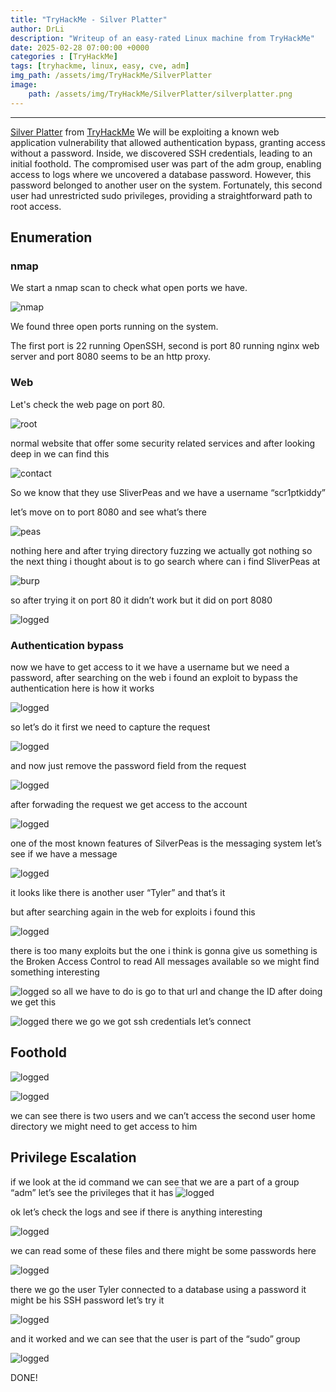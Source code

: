 ```yaml
---
title: "TryHackMe - Silver Platter"
author: DrLi
description: "Writeup of an easy-rated Linux machine from TryHackMe"
date: 2025-02-28 07:00:00 +0000
categories : [TryHackMe]
tags: [tryhackme, linux, easy, cve, adm]
img_path: /assets/img/TryHackMe/SilverPlatter
image:
    path: /assets/img/TryHackMe/SilverPlatter/silverplatter.png
---
```


<div align="center"> <script src="https://tryhackme.com/badge/2794771"></script> </div>

---

[Silver Platter](https://tryhackme.com/r/room/silverplatter) from [TryHackMe](https://tryhackme.com/) We will be exploiting a known web application vulnerability that allowed authentication bypass, granting access without a password. Inside, we discovered SSH credentials, leading to an initial foothold. The compromised user was part of the adm group, enabling access to logs where we uncovered a database password. However, this password belonged to another user on the system. Fortunately, this second user had unrestricted sudo privileges, providing a straightforward path to root access.

## **Enumeration**

### nmap

We start a nmap scan to check what open ports we have.

![nmap](/assets/img/TryHackMe/SilverPlatter/1.png)

We found three open ports running on the system.

The first port is 22 running OpenSSH, second is port 80 running nginx web server and port 8080 seems to be an http proxy.

### Web

Let's check the web page on port 80.

![root](/assets/img/TryHackMe/SilverPlatter/2.png)

normal website that offer some security related services and after looking deep in we can find this

![contact](/assets/img/TryHackMe/SilverPlatter/3.png)

So we know that they use SliverPeas and we have a username “scr1ptkiddy”

let’s move on to port 8080 and see what’s there


![peas](/assets/img/TryHackMe/SilverPlatter/4.png)

nothing here and after trying directory fuzzing we actually got nothing so the next thing i thought about is to go search where can i find SliverPeas at

![burp](/assets/img/TryHackMe/SilverPlatter/5.png)


so after trying it on port 80 it didn’t work but it did on port 8080


![logged](/assets/img/TryHackMe/SilverPlatter/6.png)

### Authentication bypass

now we have to get access to it we have a username but we need a password, after searching on the web i found an exploit to bypass the authentication here is how it works

![logged](/assets/img/TryHackMe/SilverPlatter/7.png)

so let’s do it 
first we need to capture the request

![logged](/assets/img/TryHackMe/SilverPlatter/8.png)

and now just remove the password field from the request

![logged](/assets/img/TryHackMe/SilverPlatter/9.png)

after forwading the request we get access to the account

![logged](/assets/img/TryHackMe/SilverPlatter/10.png)

one of the most known features of SilverPeas is the messaging system
 let’s see if we have a message

![logged](/assets/img/TryHackMe/SilverPlatter/11.png)

it looks like there is another user “Tyler” and that’s it

but after searching again in the web for exploits i found this

![logged](/assets/img/TryHackMe/SilverPlatter/12.png)

there is too many exploits but the one i think is gonna give us something is the Broken Access Control to read All messages available 
so we might find something interesting

![logged](/assets/img/TryHackMe/SilverPlatter/13.png)
so all we have to do is go to that url and change the ID 
after doing we get this

![logged](/assets/img/TryHackMe/SilverPlatter/14.png)
there we go we got ssh credentials let’s connect


## **Foothold**
![logged](/assets/img/TryHackMe/SilverPlatter/15.png)

![logged](/assets/img/TryHackMe/SilverPlatter/16.png)

we can see there is two users and we can’t access the second user home directory we might need to get access to him

## **Privilege Escalation**
if we look at the id command we can see that we are a part of a group “adm” let’s see the privileges that it has
![logged](/assets/img/TryHackMe/SilverPlatter/17.png)

ok let’s check the logs and see if there is anything interesting 

![logged](/assets/img/TryHackMe/SilverPlatter/18.png)

we can read some of these files and there might be some passwords here

![logged](/assets/img/TryHackMe/SilverPlatter/19.png)

there we go the user Tyler connected to a database using a password 
it might be his SSH password let’s try it

![logged](/assets/img/TryHackMe/SilverPlatter/20.png)

and it worked and we can see that the user is part of the “sudo” group 


![logged](/assets/img/TryHackMe/SilverPlatter/21.png)

DONE!



